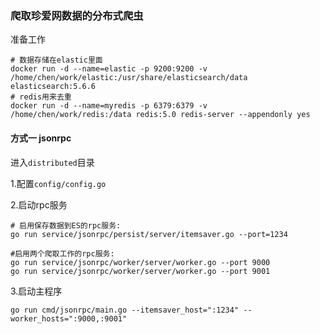 
### 爬取珍爱网数据的分布式爬虫

准备工作

```shell
# 数据存储在elastic里面
docker run -d --name=elastic -p 9200:9200 -v /home/chen/work/elastic:/usr/share/elasticsearch/data elasticsearch:5.6.6
# redis用来去重
docker run -d --name=myredis -p 6379:6379 -v /home/chen/work/redis:/data redis:5.0 redis-server --appendonly yes
```

#### 方式一 jsonrpc

进入`distributed`目录

1.配置`config/config.go`

2.启动rpc服务
```shell
# 启用保存数据到ES的rpc服务:
go run service/jsonrpc/persist/server/itemsaver.go --port=1234

#启用两个爬取工作的rpc服务:
go run service/jsonrpc/worker/server/worker.go --port 9000
go run service/jsonrpc/worker/server/worker.go --port 9001
```

3.启动主程序
```
go run cmd/jsonrpc/main.go --itemsaver_host=":1234" --worker_hosts=":9000,:9001"
```
